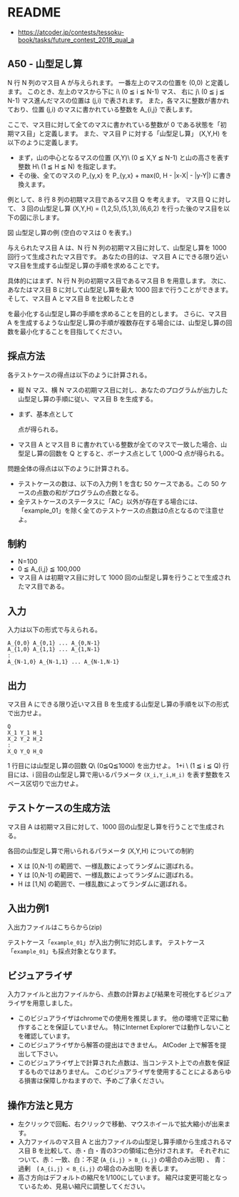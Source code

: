 # README
- <https://atcoder.jp/contests/tessoku-book/tasks/future_contest_2018_qual_a>
## A50 - 山型足し算
N 行 N 列のマス目 A が与えられます。
一番左上のマスの位置を (0,0) と定義します。
このとき、左上のマスから下に i\ (0 ≦ i ≦ N-1) マス、
右に j\ (0 ≦ j ≦ N-1) マス進んだマスの位置は (j,i) で表されます。
また，各マスに整数が書かれており、位置 (j,i) のマスに書かれている整数を A_{i,j} で表します。

ここで、マス目に対して全てのマスに書かれている整数が 0 である状態を「初期マス目」と定義します。
また、マス目 P に対する「山型足し算」 (X,Y,H) を以下のように定義します。

* まず，山の中心となるマスの位置 (X,Y)\ (0 ≦ X,Y ≦ N-1) と山の高さを表す整数 H\ (1 ≦ H ≦ N) を指定します。
* その後、全てのマスの P_{y,x} を P_{y,x} + max(0, H - |x-X| - |y-Y|) に書き換えます。

例として、8 行 8 列の初期マス目であるマス目 Q を考えます。
マス目 Q に対して、 3 回の山型足し算 (X,Y,H) = (1,2,5),(5,1,3),(6,6,2) を行った後のマス目を以下の図に示します。

図 山型足し算の例 (空白のマスは 0 を表す。)

与えられたマス目 A は、N 行 N 列の初期マス目に対して、山型足し算を 1000 回行って生成されたマス目です。
あなたの目的は、マス目 A にできる限り近いマス目を生成する山型足し算の手順を求めることです。

具体的にはまず、N 行 N 列の初期マス目であるマス目 B を用意します。
次に、あなたはマス目 B に対して山型足し算を最大 1000 回まで行うことができます。
そして、マス目 A とマス目 B を比較したとき

を最小化する山型足し算の手順を求めることを目的とします。
さらに、マス目 A を生成するような山型足し算の手順が複数存在する場合には、山型足し算の回数を最小化することを目指してください。
## 採点方法
各テストケースの得点は以下のように計算される。

* 縦 N マス、横 N マスの初期マス目に対し、あなたのプログラムが出力した山型足し算の手順に従い、マス目 B を生成する。
* まず、基本点として

  点が得られる。
* マス目 A とマス目 B に書かれている整数が全てのマスで一致した場合、山型足し算の回数を Q とすると、ボーナス点として 1,000-Q 点が得られる。

問題全体の得点は以下のように計算される。

* テストケースの数は、以下の入力例 1 を含む 50 ケースである。この 50 ケースの点数の和がプログラムの点数となる。
* 全テストケースのステータスに「AC」以外が存在する場合には、「example_01」を除く全てのテストケースの点数は0点となるので注意せよ。
## 制約
* N=100
* 0 ≦ A_{i,j} ≦ 100,000
* マス目 A は初期マス目に対して 1000 回の山型足し算を行うことで生成されたマス目である。
## 入力
入力は以下の形式で与えられる。

```
A_{0,0} A_{0,1} ... A_{0,N-1}
A_{1,0} A_{1,1} ... A_{1,N-1}
:
A_{N-1,0} A_{N-1,1} ... A_{N-1,N-1}
```
## 出力
マス目 A にできる限り近いマス目 B を生成する山型足し算の手順を以下の形式で出力せよ。

```
Q
X_1 Y_1 H_1
X_2 Y_2 H_2
:
X_Q Y_Q H_Q
```

1 行目には山型足し算の回数 Q\ (0≦Q≦1000) を出力せよ。
1+i \ (1 ≦ i ≦ Q) 行目には、i 回目の山型足し算で用いるパラメータ `(X_i,Y_i,H_i)` を表す整数をスペース区切りで出力せよ。
## テストケースの生成方法
マス目 A は初期マス目に対して、1000 回の山型足し算を行うことで生成される。

各回の山型足し算で用いられるパラメータ (X,Y,H) についての制約

* X は [0,N-1] の範囲で、一様乱数によってランダムに選ばれる。
* Y は [0,N-1] の範囲で、一様乱数によってランダムに選ばれる。
* H は [1,N] の範囲で、一様乱数によってランダムに選ばれる。
## 入出力例1
入出力ファイルはこちらから(zip)

テストケース「`example_01`」が入出力例1に対応します。
テストケース「`example_01`」も採点対象となります。
## ビジュアライザ
入力ファイルと出力ファイルから、点数の計算および結果を可視化するビジュアライザを用意しました。

* このビジュアライザはchromeでの使用を推奨します。
  他の環境で正常に動作することを保証していません。
  特にInternet Explorerでは動作しないことを確認しています。
* このビジュアライザから解答の提出はできません。
  AtCoder 上で解答を提出して下さい。
* このビジュアライザ上で計算された点数は、当コンテスト上での点数を保証するものではありません。
  このビジュアライザを使用することによるあらゆる損害は保障しかねますので、予めご了承ください。
## 操作方法と見方
* 左クリックで回転、右クリックで移動、マウスホイールで拡大縮小が出来ます。
* 入力ファイルのマス目 A と出力ファイルの山型足し算手順から生成されるマス目 B を比較して、赤・白・青の3つの領域に色分けされます。
  それぞれについて、赤：一致、白：不足 (`A_{i,j} > B_{i,j}` の場合のみ出現) 、
  青：過剰　( `A_{i,j} < B_{i,j}` の場合のみ出現) を表します。
* 高さ方向はデフォルトの縮尺を1/100にしています。
  縮尺は変更可能となっているため、見易い縮尺に調整してください。
